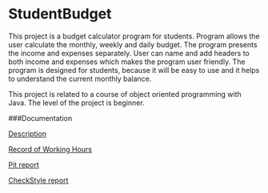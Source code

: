# StudentBudget
This project is a budget calculator program for students. Program allows the user calculate the monthly, weekly and daily budget. The program presents the income and expenses separately. User can name and add headers to both income and expenses which makes the program user friendly. The program is designed for students, because it will be easy to use and it helps to understand the current monthly balance.

This project is related to a course of object oriented programming with Java. The level of the project is beginner.

###Documentation

[Description](documentation/topicDescription.md)

[Record of Working Hours](documentation/recordOfWorkingHours.md)

[Pit report](https://htmlpreview.github.io/?https://github.com/elisanur/javalabra/blob/master/documentation/pit-reports/aikaleimatähän/index.html)

[CheckStyle report](https://htmlpreview.github.io/?https://github.com/elisanur/StudentBudget/documentation/checkstyle-report/checkstyle.html)
